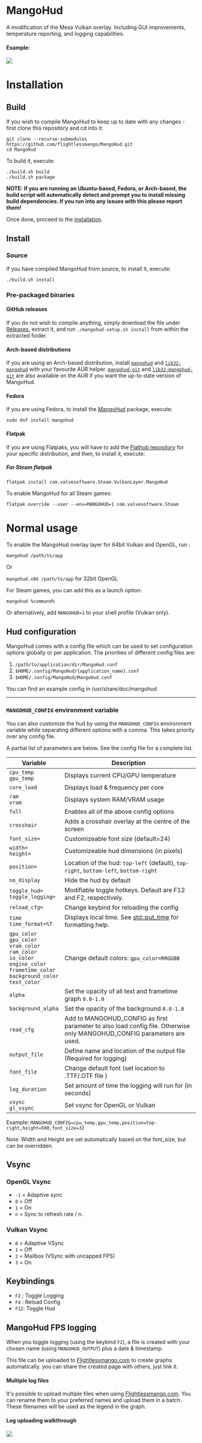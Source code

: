 # MangoHud

A modification of the Mesa Vulkan overlay. Including GUI improvements, temperature reporting, and logging capabilities.

#### Example:
![](assets/overlay_example.gif)

# Installation

## Build

If you wish to compile MangoHud to keep up to date with any changes - first clone this repository and cd into it:

```
git clone --recurse-submodules https://github.com/flightlessmango/MangoHud.git
cd MangoHud
```

To build it, execute:

```
./build.sh build
./build.sh package
```

**NOTE: If you are running an Ubuntu-based, Fedora, or Arch-based, the build script will automatically detect and prompt you to install missing build dependencies. If you run into any issues with this please report them!**

Once done, proceed to the [installation](#source).

## Install

### Source

If you have compiled MangoHud from source, to install it, execute:

```
./build.sh install
```

### Pre-packaged binaries

#### GitHub releases

If you do not wish to compile anything, simply download the file under [Releases](https://github.com/flightlessmango/MangoHud/releases), extract it, and run `./mangohud-setup.sh install` from within the extracted folder.

#### Arch-based distributions

If you are using an Arch-based distribution, install [`mangohud`](https://aur.archlinux.org/packages/mangohud/) and [`lib32-mangohud`](https://aur.archlinux.org/packages/lib32-mangohud/) with your favourite AUR helper. [`mangohud-git`](https://aur.archlinux.org/packages/mangohud-git/) and [`lib32-mangohud-git`](https://aur.archlinux.org/packages/lib32-mangohud-git/) are also available on the AUR if you want the up-to-date version of MangoHud.

#### Fedora

If you are using Fedora, to install the [MangoHud](https://src.fedoraproject.org/rpms/mangohud) package, execute:

```
sudo dnf install mangohud
```

#### Flatpak

If you are using Flatpaks, you will have to add the [Flathub repository](https://flatpak.org/setup/) for your specific distribution, and then, to install it, execute:

##### For Steam flatpak
```
flatpak install com.valvesoftware.Steam.VulkanLayer.MangoHud
```
To enable MangoHud for all Steam games:
```
flatpak override --user --env=MANGOHUD=1 com.valvesoftware.Steam
```

# Normal usage

To enable the MangoHud overlay layer for 64bit Vulkan and OpenGL, run :

`mangohud /path/to/app`

Or

`mangohud.x86 /path/to/app` for 32bit OpenGL

For Steam games, you can add this as a launch option:

`mangohud %command%`

Or alternatively, add `MANGOHUD=1` to your shell profile (Vulkan only).

## Hud configuration

MangoHud comes with a config file which can be used to set configuration options globally or per application. The priorities of different config files are:

1. `/path/to/application/dir/MangoHud.conf`
2. `$HOME/.config/MangoHud/{application_name}.conf`
3. `$HOME/.config/MangoHud/MangoHud.conf`

You can find an example config in /usr/share/doc/mangohud

---

### `MANGOHUD_CONFIG` environment variable

You can also customize the hud by using the `MANGOHUD_CONFIG` environment variable while separating different options with a comma. This takes priority over any config file.

A partial list of parameters are below. See the config file for a complete list.

| Variable                           | Description                                                                           |
|------------------------------------|---------------------------------------------------------------------------------------|
| `cpu_temp`<br>`gpu_temp`           | Displays current CPU/GPU temperature                                                  |
| `core_load`                        | Displays load & frequency per core                                                    |
| `ram`<br>`vram`                    | Displays system RAM/VRAM usage                                                        |
| `full`                             | Enables all of the above config options                                               |
| `crosshair`                        | Adds a crosshair overlay at the centre of the screen                                  |
| `font_size=`                       | Customizeable font size (default=24)                                                  |
| `width=`<br>`height=`              | Customizeable hud dimensions (in pixels)                                              |
| `position=`                        | Location of the hud: `top-left` (default), `top-right`, `bottom-left`, `bottom-right` |
| `no_display`                       | Hide the hud by default                                                               |
| `toggle_hud=`<br>`toggle_logging=` | Modifiable toggle hotkeys. Default are F12 and F2, respectively.                      |
| `reload_cfg=`                      | Change keybind for reloading the config                                               |
| `time`<br>`time_format=%T`         | Displays local time. See [std::put_time](https://en.cppreference.com/w/cpp/io/manip/put_time) for formatting help. |
| `gpu_color`<br>`gpu_color`<br>`vram_color`<br>`ram_color`<br>`io_color`<br>`engine_color`<br>`frametime_color`<br>`background_color`<br>`text_color`         | Change default colors: `gpu_color=RRGGBB`|
| `alpha`                            | Set the opacity of all text and frametime graph `0.0-1.0`                             |
| `background_alpha`                 | Set the opacity of the background `0.0-1.0`                                           |
| `read_cfg`                         | Add to MANGOHUD_CONFIG as first parameter to also load config file. Otherwise only MANGOHUD_CONFIG parameters are used. |
| `output_file`                      | Define name and location of the output file (Required for logging)                    |
| `font_file`                        | Change default font (set location to .TTF/.OTF file )                                 |
| `log_duration`                     | Set amount of time the logging will run for (in seconds)                              |
| `vsync`<br> `gl_vsync`             | Set vsync for OpenGL or Vulkan                                                        |

Example: `MANGOHUD_CONFIG=cpu_temp,gpu_temp,position=top-right,height=500,font_size=32`

Note: Width and Height are set automatically based on the font_size, but can be overridden.
## Vsync
### OpenGL Vsync
- `-1` = Adaptive sync
- `0`  = Off
- `1`  = On
- `n`  = Sync to refresh rate / n.

### Vulkan Vsync
- `0` = Adaptive VSync
- `1` = Off
- `2` = Mailbox (VSync with uncapped FPS)
- `3` = On


## Keybindings

- `F2` : Toggle Logging
- `F4` : Reload Config
- `F12`: Toggle Hud

## MangoHud FPS logging

When you toggle logging (using the keybind `F2`), a file is created with your chosen name (using `MANGOHUD_OUTPUT`) plus a date & timestamp.

This file can be uploaded to [Flightlessmango.com](https://flightlessmango.com/games/user_benchmarks) to create graphs automatically.
you can share the created page with others, just link it.

#### Multiple log files

It's possible to upload multiple files when using [Flightlessmango.com](https://flightlessmango.com/games/user_benchmarks). You can rename them to your preferred names and upload them in a batch.
These filenames will be used as the legend in the graph.

#### Log uploading walkthrough

![](assets/log_upload_example.gif)
